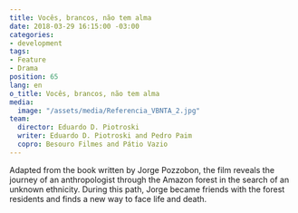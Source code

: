 ```yaml
---
title: Vocês, brancos, não tem alma
date: 2018-03-29 16:15:00 -03:00
categories:
- development
tags:
- Feature
- Drama
position: 65
lang: en
o_title: Vocês, brancos, não tem alma
media:
  image: "/assets/media/Referencia_VBNTA_2.jpg"
team:
  director: Eduardo D. Piotroski
  writer: Eduardo D. Piotroski and Pedro Paim
  copro: Besouro Filmes and Pátio Vazio
---
```


Adapted from the book written by Jorge Pozzobon, the film reveals the journey of an anthropologist through the Amazon forest in the search of an unknown ethnicity. During this path, Jorge became friends with the forest residents and finds a new way to face life and death.